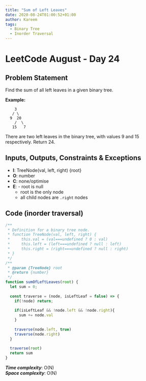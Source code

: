 ```yaml
---
title: "Sum of Left Leaves"
date: 2020-08-24T01:00:52+01:00
author: Kareem
tags:
  - Binary Tree
  - Inorder Traversal
---
```


<!-- LeetCode month and day here -->
# LeetCode August - Day 24

## Problem Statement

Find the sum of all left leaves in a given binary tree.

**Example:**
```
    3
   / \
  9  20
    /  \
   15   7
```
There are two left leaves in the binary tree, with values 9 and 15 respectively. Return 24.

## Inputs, Outputs, Constraints & Exceptions
- **I**: TreeNode(val, left, right) {root}
- **O**: number
- **C**: none/optimise
- **E**: - root is null
  - root is the only node
  - all child nodes are `.right` nodes


## Code (inorder traversal)

```js
/**
 * Definition for a binary tree node.
 * function TreeNode(val, left, right) {
 *     this.val = (val===undefined ? 0 : val)
 *     this.left = (left===undefined ? null : left)
 *     this.right = (right===undefined ? null : right)
 * }
 */
/**
 * @param {TreeNode} root
 * @return {number}
 */
function sumOfLeftLeaves(root) {
  let sum = 0;
  
  const traverse = (node, isLeftLeaf = false) => {
    if(!node) return;
    
    if(isLeftLeaf && !node.left && !node.right){
      sum += node.val
    }
    
    traverse(node.left, true)
    traverse(node.right)
  }
  
  traverse(root)
  return sum
}
```

**_Time complexity_**: O(N)\
**_Space complexity_**: O(N)